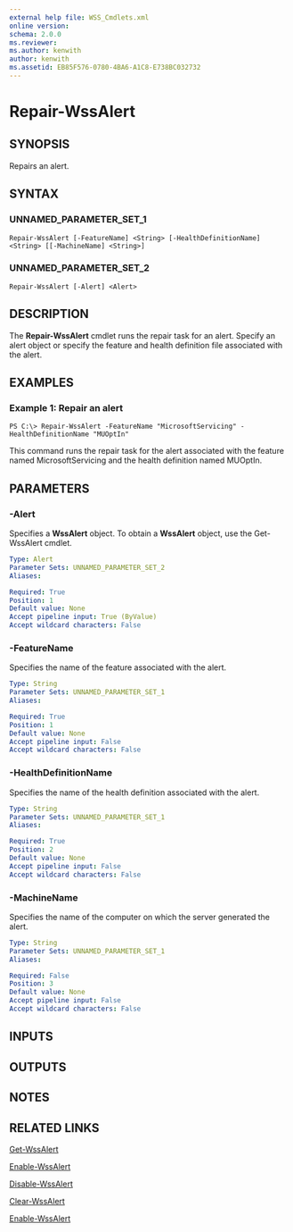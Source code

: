 ```yaml
---
external help file: WSS_Cmdlets.xml
online version: 
schema: 2.0.0
ms.reviewer:
ms.author: kenwith
author: kenwith
ms.assetid: EB85F576-0780-4BA6-A1C8-E738BC032732
---
```


# Repair-WssAlert

## SYNOPSIS
Repairs an alert.

## SYNTAX

### UNNAMED_PARAMETER_SET_1
```
Repair-WssAlert [-FeatureName] <String> [-HealthDefinitionName] <String> [[-MachineName] <String>]
```

### UNNAMED_PARAMETER_SET_2
```
Repair-WssAlert [-Alert] <Alert>
```

## DESCRIPTION
The **Repair-WssAlert** cmdlet runs the repair task for an alert.
Specify an alert object or specify the feature and health definition file associated with the alert.

## EXAMPLES

### Example 1: Repair an alert
```
PS C:\> Repair-WssAlert -FeatureName "MicrosoftServicing" -HealthDefinitionName "MUOptIn"
```

This command runs the repair task for the alert associated with the feature named MicrosoftServicing and the health definition named MUOptIn.

## PARAMETERS

### -Alert
Specifies a **WssAlert** object.
To obtain a **WssAlert** object, use the Get-WssAlert cmdlet.

```yaml
Type: Alert
Parameter Sets: UNNAMED_PARAMETER_SET_2
Aliases: 

Required: True
Position: 1
Default value: None
Accept pipeline input: True (ByValue)
Accept wildcard characters: False
```

### -FeatureName
Specifies the name of the feature associated with the alert.

```yaml
Type: String
Parameter Sets: UNNAMED_PARAMETER_SET_1
Aliases: 

Required: True
Position: 1
Default value: None
Accept pipeline input: False
Accept wildcard characters: False
```

### -HealthDefinitionName
Specifies the name of the health definition associated with the alert.

```yaml
Type: String
Parameter Sets: UNNAMED_PARAMETER_SET_1
Aliases: 

Required: True
Position: 2
Default value: None
Accept pipeline input: False
Accept wildcard characters: False
```

### -MachineName
Specifies the name of the computer on which the server generated the alert.

```yaml
Type: String
Parameter Sets: UNNAMED_PARAMETER_SET_1
Aliases: 

Required: False
Position: 3
Default value: None
Accept pipeline input: False
Accept wildcard characters: False
```

## INPUTS

## OUTPUTS

## NOTES

## RELATED LINKS

[Get-WssAlert](./Get-WssAlert.md)

[Enable-WssAlert](./Enable-WssAlert.md)

[Disable-WssAlert](./Disable-WssAlert.md)

[Clear-WssAlert](./Clear-WssAlert.md)

[Enable-WssAlert](./Enable-WssAlert.md)

